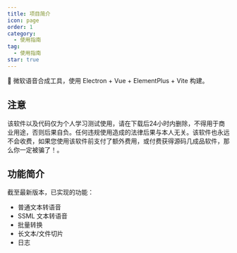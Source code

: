 ```yaml
---
title: 项目简介
icon: page
order: 1
category:
  - 使用指南
tag:
  - 使用指南
star: true
---
```


🎤 微软语音合成工具，使用 Electron + Vue + ElementPlus + Vite 构建。


## 注意

该软件以及代码仅为个人学习测试使用，请在下载后24小时内删除，不得用于商业用途，否则后果自负。任何违规使用造成的法律后果与本人无关。该软件也永远不会收费，如果您使用该软件前支付了额外费用，或付费获得源码几成品软件，那么你一定被骗了！。

## 功能简介

截至最新版本，已实现的功能：

- 普通文本转语音
- SSML 文本转语音
- 批量转换
- 长文本/文件切片
- 日志
